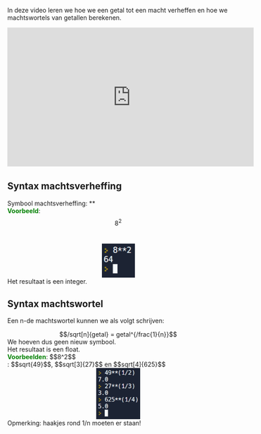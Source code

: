 In deze video leren we hoe we een getal tot een macht verheffen en hoe we machtswortels van getallen berekenen.

<div align="center">
  <iframe width="560" height="315" src="https://www.youtube.com/embed/yymBPl5lF3A" title="YouTube video player" frameborder="0" allow="accelerometer; autoplay; clipboard-write; encrypted-media; gyroscope; picture-in-picture; web-share" allowfullscreen></iframe>
</div>

## Syntax machtsverheffing 
Symbool machtsverheffing: ** <br>
<b style="color:green;">Voorbeeld</b>: $$8^2$$<br>
<div align="center">
  <img src="media/machtsverheffing.png" align="center" width="75px" data-caption="Syntax machtsverheffing." />
</div>
Het resultaat is een integer.

## Syntax machtswortel
Een n-de machtswortel kunnen we als volgt schrijven:
<div align="center">
  $$/sqrt[n]{getal} = getal^{/frac{1}{n}}$$
</div>
We hoeven dus geen nieuw symbool.<br>
Het resultaat is een float.<br>
<b style="color:green;">Voorbeelden</b>: $$8^2$$<br>: $$sqrt{49}$$, $$sqrt[3]{27}$$ en $$sqrt[4]{625}$$<br> 
<div align="center">
  <img src="media/machtswortels.png" align="center" width="100px" data-caption="Syntax machtswortel." />
</div>
Opmerking: haakjes rond 1/n moeten er staan!
